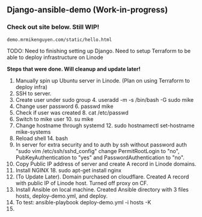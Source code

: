 ## Django-ansible-demo (Work-in-progress)

### Check out site below. Still WIP!

```
demo.mrmikenguyen.com/static/hello.html
```

TODO: Need to finishing setting up Django. Need to setup Terraform to be able to deploy infrastructure on Linode

**Steps that were done. Will cleanup and update later!**
1. Manually spin up Ubuntu server in Linode. (Plan on using Terraform to deploy infra)
2. SSH to server.
3. Create user under sudo group
   4. useradd -m -s /bin/bash -G sudo mike
5. Change user password
   6. passwd mike
7. Check if user was created
   8. cat /etc/passwd
9. Switch to mike user
   10. su mike
11. Change hostname through systemd
    12. sudo hostnamectl set-hostname mike-systems
13. Reload shell
    14. bash
15. In server for extra security and to auth by ssh without password auth "sudo vim /etc/ssh/sshd_config" change PermitRootLogin to "no", PubKeyAuthentication to "yes" and PasswordAuthentication to "no".
16. Copy Public IP address of server and create A record in Linode domains.
17. Install NGINX
    18. sudo apt-get install nginx
19. (To Update Later). Domain purchased on cloudflare. Created A record with public IP of Linode host. Turned off proxy on CF.
20. Install Ansible on local machine. Created Ansible directory with 3 files hosts, deploy-demo.yml, and deploy.
21. To test: ansible-playbook deploy-demo.yml -i hosts -K
22. 